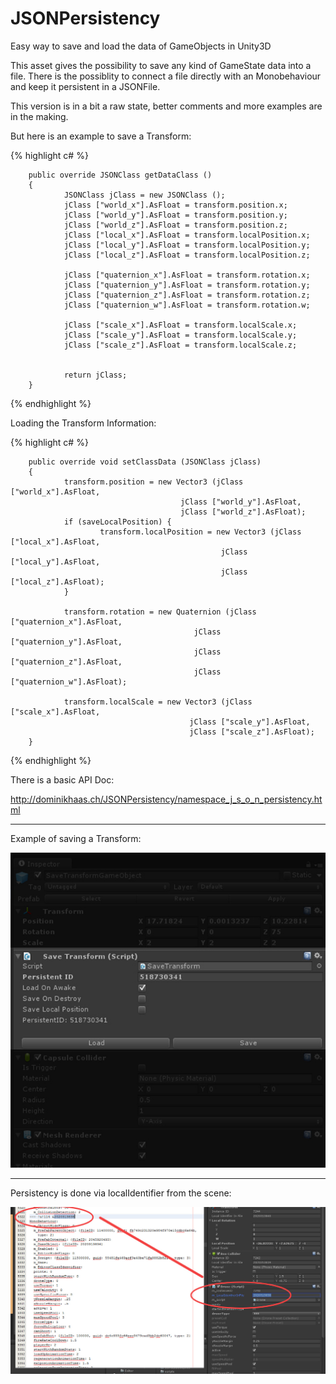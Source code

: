 # JSONPersistency
Easy way to save and load the data of GameObjects in Unity3D

This asset gives the possibility to save any kind of GameState data into a file.
There is the possiblity to connect a file directly with an Monobehaviour and keep it persistent in a JSONFile.

This version is in a bit a raw state, better comments and more examples are in the making.

But here is an example to save a Transform:

{% highlight c# %}

		public override JSONClass getDataClass ()
		{
				JSONClass jClass = new JSONClass ();
				jClass ["world_x"].AsFloat = transform.position.x;
				jClass ["world_y"].AsFloat = transform.position.y;
				jClass ["world_z"].AsFloat = transform.position.z;
				jClass ["local_x"].AsFloat = transform.localPosition.x;
				jClass ["local_y"].AsFloat = transform.localPosition.y;
				jClass ["local_z"].AsFloat = transform.localPosition.z;

				jClass ["quaternion_x"].AsFloat = transform.rotation.x;
				jClass ["quaternion_y"].AsFloat = transform.rotation.y;
				jClass ["quaternion_z"].AsFloat = transform.rotation.z;
				jClass ["quaternion_w"].AsFloat = transform.rotation.w;

				jClass ["scale_x"].AsFloat = transform.localScale.x;
				jClass ["scale_y"].AsFloat = transform.localScale.y;
				jClass ["scale_z"].AsFloat = transform.localScale.z;

		
				return jClass;
		}
		
{% endhighlight %}

Loading the Transform Information:

{% highlight c# %}

		public override void setClassData (JSONClass jClass)
		{
				transform.position = new Vector3 (jClass ["world_x"].AsFloat,
		                                  jClass ["world_y"].AsFloat,
		                                  jClass ["world_z"].AsFloat);
				if (saveLocalPosition) {
						transform.localPosition = new Vector3 (jClass ["local_x"].AsFloat,
			                                       jClass ["local_y"].AsFloat,
			                                       jClass ["local_z"].AsFloat);
				}

				transform.rotation = new Quaternion (jClass ["quaternion_x"].AsFloat,
		                                     jClass ["quaternion_y"].AsFloat,
		                                     jClass ["quaternion_z"].AsFloat,
		                                     jClass ["quaternion_w"].AsFloat);

				transform.localScale = new Vector3 (jClass ["scale_x"].AsFloat,
		                                    jClass ["scale_y"].AsFloat,
		                                    jClass ["scale_z"].AsFloat);
		}
		
{% endhighlight %}

There is a basic API Doc:

http://dominikhaas.ch/JSONPersistency/namespace_j_s_o_n_persistency.html

---

Example of saving a Transform:

![SaveTransform](https://raw.githubusercontent.com/DomDomHaas/JSONPersistency/master/JSONPersist_Savetransform.jpg)


---

Persistency is done via localIdentifier from the scene:

![SavingTheLocalIdentifier](https://raw.githubusercontent.com/DomDomHaas/JSONPersistency/master/local_identifier.jpg)

